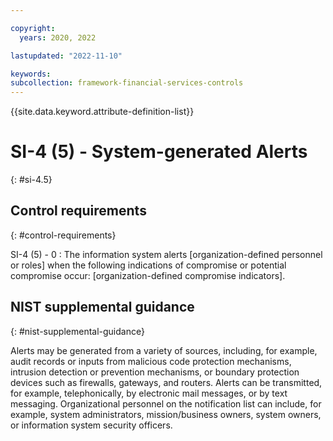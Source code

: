 ```yaml
---

copyright:
  years: 2020, 2022

lastupdated: "2022-11-10"

keywords: 
subcollection: framework-financial-services-controls
---
```


{{site.data.keyword.attribute-definition-list}}

               
# SI-4 (5) - System-generated Alerts
{: #si-4.5}

## Control requirements
{: #control-requirements}

SI-4 (5) - 0
    : The information system alerts [organization-defined personnel or roles] when the following indications of compromise or potential compromise occur: [organization-defined compromise indicators].

## NIST supplemental guidance
{: #nist-supplemental-guidance}

Alerts may be generated from a variety of sources, including, for example, audit records or inputs from malicious code protection mechanisms, intrusion detection or prevention mechanisms, or boundary protection devices such as firewalls, gateways, and routers. Alerts can be transmitted, for example, telephonically, by electronic mail messages, or by text messaging. Organizational personnel on the notification list can include, for example, system administrators, mission/business owners, system owners, or information system security officers.






